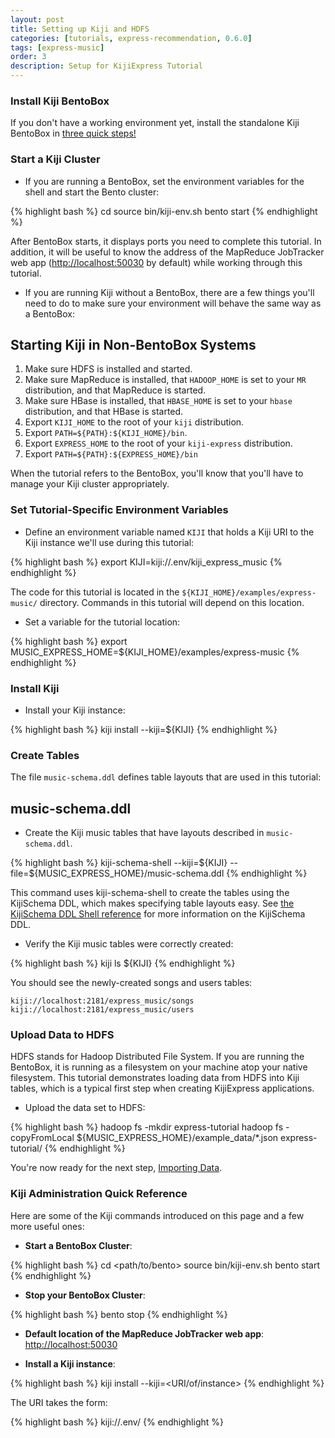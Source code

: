 ```yaml
---
layout: post
title: Setting up Kiji and HDFS
categories: [tutorials, express-recommendation, 0.6.0]
tags: [express-music]
order: 3
description: Setup for KijiExpress Tutorial
---
```


### Install Kiji BentoBox

If you don't have a working environment yet, install the standalone Kiji BentoBox in [three quick
steps!](http://www.kiji.org/#tryit)

### Start a Kiji Cluster

*  If you are running a BentoBox, set the environment variables for the shell and start the Bento cluster:

<div class="userinput">
{% highlight bash %}
cd <path/to/bento>
source bin/kiji-env.sh
bento start
{% endhighlight %}
</div>


After BentoBox starts, it displays ports you need to complete this tutorial. In addition,
it will be useful to know the address of the MapReduce JobTracker web app
([http://localhost:50030](http://localhost:50030) by default) while working through this tutorial.


*  If you are running Kiji without a BentoBox, there are a few things you'll need to do to
make sure your environment will behave the same way as a BentoBox:


<div id="accordion-container">
  <h2 class="accordion-header">Starting Kiji in Non-BentoBox Systems </h2>
  <div class="accordion-content">
<ol>
<li>Make sure HDFS is installed and started.</li>
<li>Make sure MapReduce is installed, that <code>HADOOP_HOME</code> is set to your
	<code>MR</code> distribution, and that MapReduce is started.</li>
<li>Make sure HBase is installed, that <code>HBASE_HOME</code> is set to your <code>hbase</code>
	distribution, and that HBase is started.</li>
<li>Export <code>KIJI_HOME</code> to the root of your <code>kiji</code> distribution.</li>
<li>Export <code>PATH=${PATH}:${KIJI_HOME}/bin</code>.</li>
<li>Export <code>EXPRESS_HOME</code> to the root of your <code>kiji-express</code> distribution.</li>
<li>Export <code>PATH=${PATH}:${EXPRESS_HOME}/bin</code></li>
</ol>
  </div>
</div>

When the tutorial refers to the BentoBox, you'll know that you'll have to manage your
Kiji cluster appropriately.

### Set Tutorial-Specific Environment Variables

*  Define an environment variable named `KIJI` that holds a Kiji URI to the Kiji
instance we'll use during this tutorial:

<div class="userinput">
{% highlight bash %}
export KIJI=kiji://.env/kiji_express_music
{% endhighlight %}
</div>

The code for this tutorial is located in the `${KIJI_HOME}/examples/express-music/` directory.
Commands in this tutorial will depend on this location.

*  Set a variable for the tutorial location:

<div class="userinput">
{% highlight bash %}
export MUSIC_EXPRESS_HOME=${KIJI_HOME}/examples/express-music
{% endhighlight %}
</div>

### Install Kiji

*  Install your Kiji instance:

<div class="userinput">
{% highlight bash %}
kiji install --kiji=${KIJI}
{% endhighlight %}
</div>

### Create Tables

The file `music-schema.ddl` defines table layouts that are used in this tutorial:
<div id="accordion-container">
  <h2 class="accordion-header"> music-schema.ddl </h2>
  <div class="accordion-content">
    <script src="http://gist-it.appspot.com/github/kijiproject/kiji-express-music/raw/kiji-express-music-0.6.0/src/main/resources/org/kiji/express/music/music-schema.ddl"> </script>
  </div>
</div>

*  Create the Kiji music tables that have layouts described in `music-schema.ddl`.

<div class="userinput">
{% highlight bash %}
kiji-schema-shell --kiji=${KIJI} --file=${MUSIC_EXPRESS_HOME}/music-schema.ddl
{% endhighlight %}
</div>

This command uses kiji-schema-shell
to create the tables using the KijiSchema DDL, which makes specifying table layouts easy.
See [the KijiSchema DDL Shell reference]({{site.userguide_schema_1_0_2}}/schema-shell-ddl-ref)
for more information on the KijiSchema DDL.

*  Verify the Kiji music tables were correctly created:

<div class="userinput">
{% highlight bash %}
kiji ls ${KIJI}
{% endhighlight %}
</div>

You should see the newly-created songs and users tables:

    kiji://localhost:2181/express_music/songs
    kiji://localhost:2181/express_music/users

### Upload Data to HDFS

HDFS stands for Hadoop Distributed File System.  If you are running the BentoBox,
it is running as a filesystem on your machine atop your native filesystem.
This tutorial demonstrates loading data from HDFS into Kiji tables, which is a typical
first step when creating KijiExpress applications.

*  Upload the data set to HDFS:

<div class="userinput">
{% highlight bash %}
hadoop fs -mkdir express-tutorial
hadoop fs -copyFromLocal ${MUSIC_EXPRESS_HOME}/example_data/*.json express-tutorial/
{% endhighlight %}
</div>

You're now ready for the next step, [Importing Data]({{site.tutorial_express_devel}}/express-importing-data).

### Kiji Administration Quick Reference

Here are some of the Kiji commands introduced on this page and a few more useful ones:

+ **Start a BentoBox Cluster**:

{% highlight bash %}
cd <path/to/bento>
source bin/kiji-env.sh
bento start
{% endhighlight %}

+ **Stop your BentoBox Cluster**:

{% highlight bash %}
bento stop
{% endhighlight %}

+ **Default location of the MapReduce JobTracker web app**:
[http://localhost:50030](http://localhost:50030)

+ **Install a Kiji instance**:

{% highlight bash %}
kiji install --kiji=<URI/of/instance>
{% endhighlight %}

The URI takes the form:

{% highlight bash %}
kiji://.env/<instance name>
{% endhighlight %}
